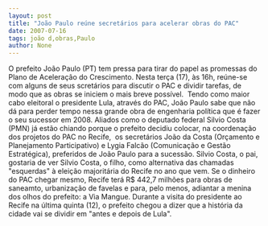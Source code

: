 ```yaml
---
layout: post
title: "João Paulo reúne secretários para acelerar obras do PAC"
date: 2007-07-16
tags: joão d,obras,Paulo
author: None
---
```

O prefeito Jo&atilde;o Paulo (PT) tem pressa para tirar do papel as&nbsp;promessas do Plano de Acelera&ccedil;&atilde;o do Crescimento. Nesta ter&ccedil;a (17), &agrave;s 16h, re&uacute;ne-se com alguns de seus scret&aacute;rios para discutir o PAC e dividir tarefas, de modo que as&nbsp;obras se iniciem&nbsp;o mais breve&nbsp;poss&iacute;vel.&nbsp; 
Tendo como maior cabo eleitoral o presidente Lula, atrav&eacute;s do PAC, Jo&atilde;o Paulo sabe que n&atilde;o d&aacute; para perder tempo nessa grande obra de engenharia pol&iacute;tica que &eacute; fazer o seu sucessor em 2008.
Aliados como o deputado federal Silvio Costa (PMN) j&aacute; est&atilde;o chiando porque o prefeito decidiu colocar,&nbsp;na coordena&ccedil;&atilde;o dos projetos do PAC no Recife,&nbsp; os secret&aacute;rios Jo&atilde;o da Costa (Or&ccedil;amento e Planejamento Participativo) e Lygia Falc&atilde;o (Comunica&ccedil;&atilde;o e Gest&atilde;o Estrat&eacute;gica), preferidos de Jo&atilde;o Paulo para a sucess&atilde;o.
Silvio Costa, o pai, gostaria de ver Silvio Costa, o filho, como alternativa&nbsp;das chamadas &quot;esquerdas&quot;&nbsp;&agrave; elei&ccedil;&atilde;o majorit&aacute;ria do Recife no ano que vem.
Se o dinheiro do PAC chegar mesmo, Recife ter&aacute; R$ 442,7 milh&otilde;es para obras de saneamto, urbaniza&ccedil;&atilde;o de favelas e para, pelo menos, adiantar&nbsp;a menina dos olhos do prefeito: a Via Mangue. 
Durante a visita do presidente ao Recife na &uacute;ltima quinta (12), o prefeito chegou a dizer que a hist&oacute;ria da cidade vai se dividir em &quot;antes e depois de Lula&quot;. 